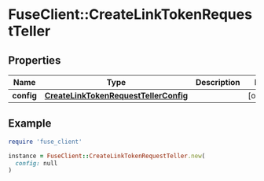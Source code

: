 # FuseClient::CreateLinkTokenRequestTeller

## Properties

| Name | Type | Description | Notes |
| ---- | ---- | ----------- | ----- |
| **config** | [**CreateLinkTokenRequestTellerConfig**](CreateLinkTokenRequestTellerConfig.md) |  | [optional] |

## Example

```ruby
require 'fuse_client'

instance = FuseClient::CreateLinkTokenRequestTeller.new(
  config: null
)
```

